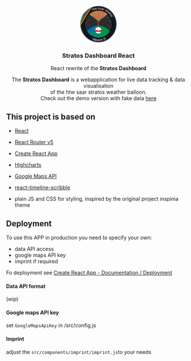 <p align="center">
    <img src="https://github.com/itshallrun/stratos_react/blob/master/src/components/logo/logo_2016.png" width="100"    height="100" margin="auto"/>
</p>

<h3 align="center">
  Stratos Dashboard React
</h3>

<p align="center">
  React rewrite of the <b>Stratos Dashboard</b>
</p>


<p align="center">
  The <b>Stratos Dashboard</b> is a webapplication for live data tracking & data visualisation <br/> of the htw saar stratos weather balloon. <br/>
  Check out the demo version with fake data <a href="https://itshallrun.github.io/stratos_react/">here</a>
</p>








## This project is based on

- [React](https://reactjs.org/)
- [React Router v5](https://reacttraining.com/react-router/web/guides/quick-start)
- [Create React App](https://github.com/facebook/create-react-app)
- [Highcharts](https://www.highcharts.com/)
- [Google Maps API](https://developers.google.com/maps/documentation/javascript/tutorial?hl=de)
- [react-timeline-scribble](https://github.com/project-cemetery/react-timeline-scribble#readme)

- plain JS and CSS for styling, inspired by the original project inspinia theme

## Deployment
To use this APP in production you need to specify your own:

- data API access
- google maps API key
- imprint if required

Fo deployment see [Create React App - Documentation / Deployment](https://facebook.github.io/create-react-app/docs/deployment)

#### Data API format
(wip)

#### Google maps API key
set `GoogleMapsApiKey` in /src/config.js

#### Imprint
adjust the `src/components/imprint/imprint.js`to your needs
